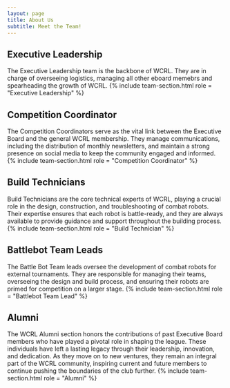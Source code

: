 ```yaml
---
layout: page
title: About Us
subtitle: Meet the Team!
---
```


## Executive Leadership
The Executive Leadership team is the backbone of WCRL. They are in charge of overseeing logistics, managing all other eboard memebrs and spearheading the growth of WCRL.
{% include team-section.html role = "Executive Leadership" %} 

## Competition Coordinator
The Competition Coordinators serve as the vital link between the Executive Board and the general WCRL membership. They manage communications, including the distribution of monthly newsletters, and maintain a strong presence on social media to keep the community engaged and informed.
{% include team-section.html role = "Competition Coordinator" %} 

## Build Technicians
Build Technicians are the core technical experts of WCRL, playing a crucial role in the design, construction, and troubleshooting of combat robots. Their expertise ensures that each robot is battle-ready, and they are always available to provide guidance and support throughout the building process.
{% include team-section.html role = "Build Technician" %} 

## Battlebot Team Leads
The Battle Bot Team leads oversee the development of combat robots for external tournaments. They are responsible for managing their teams, overseeing the design and build process, and ensuring their robots are primed for competition on a larger stage.
{% include team-section.html role = "Battlebot Team Lead" %} 

<!-- ## Freshman Ambassadors
Freshman Ambassadors are the newest members of WCRL, embarking on their journey with us during their first semester. They participate in the semesterly tournament and gradually become more integrated into the organization, with opportunities to take on greater responsibilities as they gain experience.
{% include team-section.html role = "Freshman Representative" %}  -->

## Alumni
The WCRL Alumni section honors the contributions of past Executive Board members who have played a pivotal role in shaping the league. These individuals have left a lasting legacy through their leadership, innovation, and dedication. As they move on to new ventures, they remain an integral part of the WCRL community, inspiring current and future members to continue pushing the boundaries of the club further.
{% include team-section.html role = "Alumni" %} 